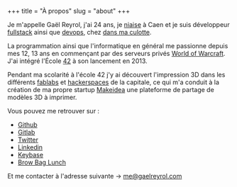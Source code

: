 +++
title = "À propos"
slug = "about"
+++

Je m'appelle Gaël Reyrol, j'ai 24 ans, je [niaise](https://fr.wiktionary.org/wiki/niaiser) à Caen et je suis développeur [fullstack](https://fr.wikipedia.org/wiki/D%C3%A9veloppeur_full_stack) ainsi que [devops](https://fr.wikipedia.org/wiki/Devops), chez [dans ma culotte](https://dansmaculotte.com).

La programmation ainsi que l'informatique en général me passionne depuis mes 12, 13 ans en commençant par des serveurs privés [World of Warcraft](https://fr.wikipedia.org/wiki/World_of_Warcraft). J'ai intégré l'École [42](http://www.42.fr/) à son lancement en 2013.

Pendant ma scolarité à l'école 42 j'y ai découvert l'impression 3D dans les différents [fablabs](https://fr.wikipedia.org/wiki/Fab_lab) et [hackerspaces](https://fr.wikipedia.org/wiki/Hackerspace) de la capitale, ce qui m'a conduit à
la création de ma propre startup [Makeidea](https://makeidea.io) une plateforme de partage de modèles 3D à imprimer.

Vous pouvez me retrouver sur :

- [Github](https://github.com/Zevran)
- [Gitlab](https://gitlab.com/Zevran)
- [Twitter](https://twitter.com/GaelReyrol)
- [Linkedin](https://linkedin.com/in/gaelreyrol)
- [Keybase](https://keybase.io/zevran)
- [Brow Bag Lunch](http://www.brownbaglunch.fr/baggers.html#gael-reyrol)

<!-- De belles choses niveau making sont à venir sur Caen donc je vous recommande d'aller voir par là si ça vous intéresse -> [makelabs.xyz](https://makelabs.xyz) -->

<!-- Vous abonnez à ma newsletter 'Brain Wash' sur [Tinyletter](https://tinyletter.com/Zevran). -->

Et me contacter à l'adresse suivante -> [me@gaelreyrol.com](mailto:me@gaelreyrol.dev)
